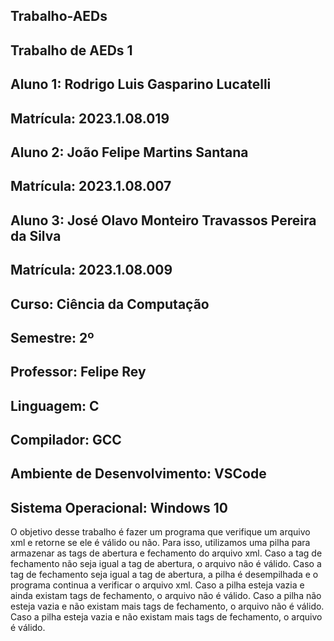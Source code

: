 ## Trabalho-AEDs
## Trabalho de AEDs 1
## Aluno 1: Rodrigo Luis Gasparino Lucatelli
## Matrícula: 2023.1.08.019
## Aluno 2: João Felipe Martins Santana
## Matrícula: 2023.1.08.007
## Aluno 3: José Olavo Monteiro Travassos Pereira da Silva
## Matrícula: 2023.1.08.009
## Curso: Ciência da Computação
## Semestre: 2º
## Professor: Felipe Rey
## Linguagem: C
## Compilador: GCC
## Ambiente de Desenvolvimento: VSCode
## Sistema Operacional: Windows 10

O objetivo desse trabalho é fazer um programa que verifique um arquivo xml e retorne se ele é válido ou não. Para isso, utilizamos uma pilha para armazenar as tags de abertura e fechamento do arquivo xml. Caso a tag de fechamento não seja igual a tag de abertura, o arquivo não é válido. Caso a tag de fechamento seja igual a tag de abertura, a pilha é desempilhada e o programa continua a verificar o arquivo xml. Caso a pilha esteja vazia e ainda existam tags de fechamento, o arquivo não é válido. Caso a pilha não esteja vazia e não existam mais tags de fechamento, o arquivo não é válido. Caso a pilha esteja vazia e não existam mais tags de fechamento, o arquivo é válido.



